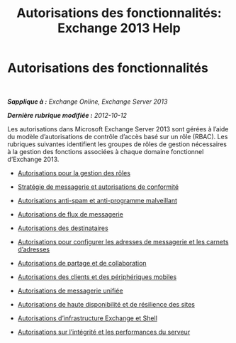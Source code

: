 ﻿---
title: 'Autorisations des fonctionnalités: Exchange 2013 Help'
TOCTitle: Autorisations des fonctionnalités
ms:assetid: 48d06fa6-e4a2-4d5c-bdbd-718eeaade4be
ms:mtpsurl: https://technet.microsoft.com/fr-fr/library/Dd638127(v=EXCHG.150)
ms:contentKeyID: 50478082
ms.date: 04/24/2018
mtps_version: v=EXCHG.150
ms.translationtype: HT
---

# Autorisations des fonctionnalités

 

_**Sapplique à :** Exchange Online, Exchange Server 2013_

_**Dernière rubrique modifiée :** 2012-10-12_

Les autorisations dans Microsoft Exchange Server 2013 sont gérées à l’aide du modèle d’autorisations de contrôle d’accès basé sur un rôle (RBAC). Les rubriques suivantes identifient les groupes de rôles de gestion nécessaires à la gestion des fonctions associées à chaque domaine fonctionnel d’Exchange 2013.

  - [Autorisations pour la gestion des rôles](role-management-permissions-exchange-2013-help.md)

  - [Stratégie de messagerie et autorisations de conformité](messaging-policy-and-compliance-permissions-exchange-2013-help.md)

  - [Autorisations anti-spam et anti-programme malveillant](anti-spam-and-anti-malware-permissions-exchange-2013-help.md)

  - [Autorisations de flux de messagerie](mail-flow-permissions-exchange-2013-help.md)

  - [Autorisations des destinataires](recipients-permissions-exchange-2013-help.md)

  - [Autorisations pour configurer les adresses de messagerie et les carnets d’adresses](email-address-and-address-book-permissions-exchange-2013-help.md)

  - [Autorisations de partage et de collaboration](sharing-and-collaboration-permissions-exchange-2013-help.md)

  - [Autorisations des clients et des périphériques mobiles](clients-and-mobile-devices-permissions-exchange-2013-help.md)

  - [Autorisations de messagerie unifiée](unified-messaging-permissions-exchange-2013-help.md)

  - [Autorisations de haute disponibilité et de résilience des sites](high-availability-and-site-resilience-permissions-exchange-2013-help.md)

  - [Autorisations d’infrastructure Exchange et Shell](exchange-and-shell-infrastructure-permissions-exchange-2013-help.md)

  - [Autorisations sur l’intégrité et les performances du serveur](server-health-and-performance-permissions-exchange-2013-help.md)

